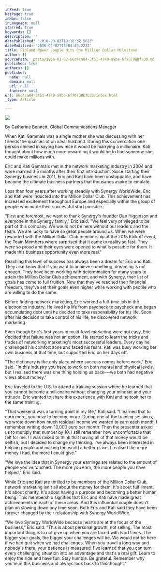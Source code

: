 ```yaml
---
inFeed: true
hasPage: true
inNav: false
inLanguage: null
starred: true
keywords: []
description: ''
datePublished: '2016-03-02T19:18:32.581Z'
dateModified: '2016-03-02T18:04:49.222Z'
title: Finland Power Couple Hits One Million Dollar Milestone
author: []
sourcePath: _posts/2016-03-02-66c4ca84-3f51-4740-a9be-6f70708bfb30.md
published: true
authors: []
publisher:
  name: null
  domain: null
  url: null
  favicon: null
url: 66c4ca84-3f51-4740-a9be-6f70708bfb30/index.html
_type: Article

---
```

![](https://the-grid-user-content.s3-us-west-2.amazonaws.com/b4f79a6a-4d2c-4bc0-a1a5-cc77c1a07b5c.png)

By Catherine Bennett, Global Communications Manager

When Kati Gammals was a single mother she was discussing with her friends the qualities of an ideal husband. During this conversation one person chimed in saying how nice it would be marrying a millionaire. Kati thought about how much more rewarding it would be to find someone she could make millions with.

Eric and Kati Gammals met in the network marketing industry in 2004 and were married 3.5 months after their first introduction. Since starting their Synergy business in 2011, Eric and Kati have been unstoppable, and have become the ultimate business partners that thousands aspire to emulate.

Less than four years after working steadily with Synergy WorldWide, Eric and Kati were inducted into the Million Dollar Club. This achievement has increased excitement throughout Europe and especially within the group of people who made their successful start possible.

"First and foremost, we want to thank Synergy's founder Dan Higginson and everyone in the Synergy family," Eric said. "We feel very privileged to be part of this company. We would not be here without our leaders and the team. We are lucky to have so great people around us. When we were rewarded with the Million Dollar Club membership at the 2015 Kickoff event, the Team Members where surprised that it came to reality so fast. They were so proud and their eyes were opened to what is possible for them. It made this business opportunity even more real."

Reaching this level of success has always been a dream for Eric and Kati. They also know that if you want to achieve something, dreaming is not enough. They have been working with determination for many years to attain the Million Dollar Club achievement, and with Synergy, their list of goals has come to full fruition. Now that they've reached their financial freedom, they've set their goals even higher while working with people who are willing to do the same.

Before finding network marketing, Eric worked a full-time job in the electronics industry. He lived his life from paycheck to paycheck and began accumulating debt until he decided to take responsibility for his life. Soon after his decision to take control of his life, he discovered network marketing.

Even though Eric's first years in multi-level marketing were not easy, Eric decided that failure was not an option. He started to learn the tricks and trades of networking marketing's most successful leaders. Every day he challenged his comfort zone and faced his fears. Kati was busy working her own business at that time, but supported Eric on her days off.

"The dictionary is the only place where success comes before work," Eric said. "In this industry you have to work on both mental and physical levels, but I realised there was one thing holding us back---we both had negative views about money."

Eric traveled to the U.S. to attend a training session where he learned that you cannot become a millionaire without changing your mindset and your attitude. Eric wanted to share this experience with Kati and he took her to the same training.

"That weekend was a turning point in my life," Kati said. "I learned that to earn more, you have to become more. During one of the training sessions, we wrote down how much residual income we wanted to earn each month. I remember writing down 10,000 euro per month. Then the presenter asked us to multiply that number by 10\. I still remember how uncomfortable that felt for me. ! I was raised to think that having all of that money would be selfish, but I decided to change my thinking. I've always been interested in helping people and making the world a better place. I realised the more money I had, the more I could give."

"We love the idea that in Synergy your earnings are related to the amount of people you've touched. The more you earn, the more people you have helped," Eric said.

While Eric and Kati are thrilled to be members of the Million Dollar Club, network marketing isn't all about the money for them. It's about fulfillment. It's about charity. It's about having a purpose and becoming a better human being. This membership signifies that Eric and Kati have made great achievements in each of these areas. And this influential couple doesn't plan on slowing down any time soon. Both Eric and Kati said they have been forever changed by their relationship with Synergy WorldWide.

"We love Synergy WorldWide because hearts are at the focus of the business," Eric said. "This is about personal growth, not selling. The most important thing is to not give up when you are faced with hard times. The bigger your goals, the bigger your challenges will be. We would not be here if we had quit when we had challenges. When you travel a long way and nobody's there, your patience is measured. I've learned that you can turn every challenging situation into an advantage and that's a real gift. Learn to enjoy the ride and have fun. Stay humble. Be grateful. Remember why you're in this business and always look back to this thought." 

[][0]

[0]: http://synergyworldwide.com/sites/legacymag/eu/0315/en/Gammals-MillionDollarClub.html
